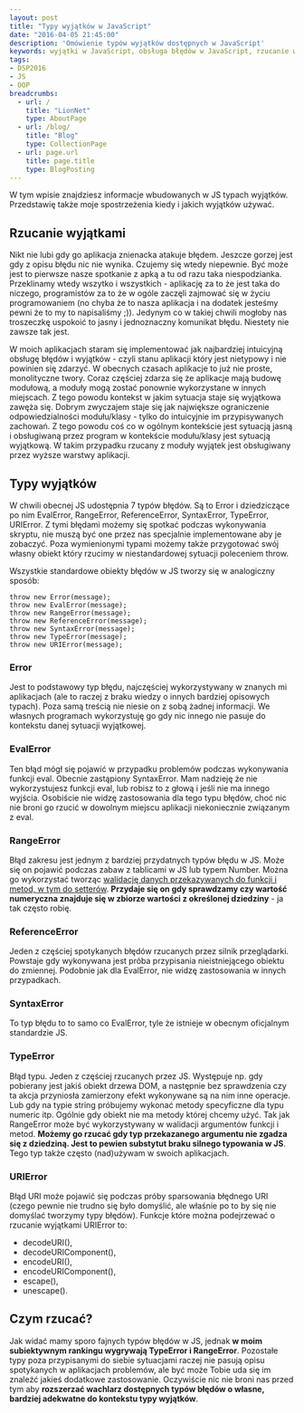 ```yaml
---
layout: post
title: "Typy wyjątków w JavaScript"
date: "2016-04-05 21:45:00"
description: 'Omówienie typów wyjątków dostępnych w JavaScript'
keywords: wyjątki w JavaScript, obsługa błędów w JavaScript, rzucanie wyjątków, dobre wzorce programowanie, jakość oprogramowania
tags:
- DSP2016
- JS
- OOP
breadcrumbs:
  - url: /
    title: "LionNet"
    type: AboutPage
  - url: /blog/
    title: "Blog"
    type: CollectionPage
  - url: page.url
    title: page.title
    type: BlogPosting
---
```


W tym wpisie znajdziesz informacje wbudowanych w JS typach wyjątków. Przedstawię 
także moje spostrzeżenia kiedy i jakich wyjątków używać.

## Rzucanie wyjątkami

Nikt nie lubi gdy go aplikacja znienacka atakuje błędem. Jeszcze gorzej jest gdy
z opisu błędu nic nie wynika. Czujemy się wtedy niepewnie. Być może jest to pierwsze
nasze spotkanie z apką a tu od razu taka niespodzianka. Przeklinamy wtedy wszytko
i wszystkich - aplikację za to że jest taka do niczego, programistów za to że w 
ogóle zaczęli zajmować się w życiu programowaniem (no chyba że to nasza aplikacja 
i na dodatek jesteśmy pewni że to my to napisaliśmy ;)). Jedynym co w takiej chwili
mogłoby nas troszeczkę uspokoić to jasny i jednoznaczny komunikat błędu. Niestety
nie zawsze tak jest.

W moich aplikacjach staram się implementować jak najbardziej intuicyjną obsługę
błędów i wyjątków - czyli stanu aplikacji który jest nietypowy i nie powinien się
zdarzyć. W obecnych czasach aplikacje to już nie proste, monolityczne twory. 
Coraz częściej zdarza się że aplikacje mają budowę modułową, a moduły mogą zostać
ponownie wykorzystane w innych miejscach. Z tego powodu kontekst w jakim sytuacja 
staje się wyjątkowa zawęża się. Dobrym zwyczajem staje się jak największe 
ograniczenie odpowiedzialności modułu/klasy - tylko do intuicyjnie im przypisywanych 
zachowań. Z tego powodu coś co w ogólnym kontekście jest sytuacją jasną i obsługiwaną
przez program w kontekście modułu/klasy jest sytuacją wyjątkową. W takim przypadku
rzucany z moduły wyjątek jest obsługiwany przez wyższe warstwy aplikacji.

## Typy wyjątków

W chwili obecnej JS udostępnia 7 typów błędów. Są to Error i dziedziczące po nim
EvalError, RangeError, ReferenceError, SyntaxError, TypeError, URIError. Z tymi 
błędami możemy się spotkać podczas wykonywania skryptu, nie muszą być one przez 
nas specjalnie implementowane aby je zobaczyć. Poza wymienionymi typami możemy 
także przygotować swój własny obiekt który rzucimy w niestandardowej sytuacji 
poleceniem throw.

Wszystkie standardowe obiekty błędów w JS tworzy się w analogiczny sposób:

    throw new Error(message);
    throw new EvalError(message);
    throw new RangeError(message);
    throw new ReferenceError(message);
    throw new SyntaxError(message);
    throw new TypeError(message);
    throw new URIError(message);

### Error

Jest to podstawowy typ błędu, najczęściej wykorzystywany w znanych mi aplikacjach
(ale to raczej z braku wiedzy o innych bardziej opisowych typach).
Poza samą treścią nie niesie on z sobą żadnej informacji. We własnych programach
wykorzystuję go gdy nic innego nie pasuje do kontekstu danej sytuacji wyjątkowej.

### EvalError

Ten błąd mógł się pojawić w przypadku problemów podczas wykonywania funkcji eval.
Obecnie zastąpiony SyntaxError. Mam nadzieję że nie wykorzystujesz funkcji eval, 
lub robisz to z głową i jeśli nie ma innego wyjścia. Osobiście nie widzę
zastosowania dla tego typu błędów, choć nic nie broni go rzucić w dowolnym miejscu 
aplikacji niekoniecznie związanym z eval.

### RangeError

Błąd zakresu jest jednym z bardziej przydatnych typów błędu w JS. Może się on 
pojawić podczas zabaw z tablicami w JS lub typem Number. Można go wykorzystać
tworząc [walidację danych przekazywanych do funkcji i metod, w tym do setterów]({{site.url}}/2016/03/24/walidacja-w-akcesorach-javascript.html).
**Przydaje się on gdy sprawdzamy czy wartość numeryczna znajduje się w zbiorze wartości
z określonej dziedziny** - ja tak często robię.

### ReferenceError

Jeden z częściej spotykanych błędów rzucanych przez silnik przeglądarki. 
Powstaje gdy wykonywana jest próba przypisania nieistniejącego obiektu do zmiennej.
Podobnie jak dla EvalError, nie widzę zastosowania w innych przypadkach.

### SyntaxError

To typ błędu to to samo co EvalError, tyle że istnieje w obecnym oficjalnym 
standardzie JS.

### TypeError

Błąd typu. Jeden z częściej rzucanych przez JS. Występuje np. gdy pobierany jest 
jakiś obiekt drzewa DOM, a następnie bez sprawdzenia czy ta akcja przyniosła 
zamierzony efekt wykonywane są na nim inne operacje. Lub gdy na typie string 
próbujemy wykonać metody specyficzne dla typu numeric itp. Ogólnie gdy obiekt 
nie ma metody której chcemy użyć. Tak jak RangeError może być
wykorzystywany w walidacji argumentów funkcji i metod. **Możemy go rzucać gdy typ
przekazanego argumentu nie zgadza się z dziedziną. Jest to pewien substytut braku
silnego typowania w JS**. Tego typ także często (nad)używam w swoich aplikacjach.

### URIError

Błąd URI może pojawić się podczas próby sparsowania błędnego URI (czego pewnie
nie trudno się było domyślić, ale właśnie po to by się nie domyślać tworzymy typy
błędów). Funkcje które można podejrzewać o rzucanie wyjątkami URIError to:

 * decodeURI(), 
 * decodeURIComponent(), 
 * encodeURI(), 
 * encodeURIComponent(), 
 * escape(), 
 * unescape().

## Czym rzucać?

Jak widać mamy sporo fajnych typów błędów w JS, jednak **w moim subiektywnym rankingu
wygrywają TypeError i RangeError**. Pozostałe typy poza przypisanymi do siebie
sytuacjami raczej nie pasują opisu spotykanych w aplikacjach problemów, ale być 
może Tobie uda się im znaleźć jakieś dodatkowe zastosowanie. Oczywiście nic nie
broni nas przed tym aby **rozszerzać wachlarz dostępnych typów błędów o własne,
bardziej adekwatne do kontekstu typy wyjątków**.

